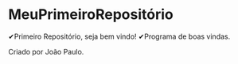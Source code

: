 # MeuPrimeiroRepositório
✔Primeiro Repositório, seja bem vindo!
✔Programa de boas vindas.

Criado por João Paulo.
